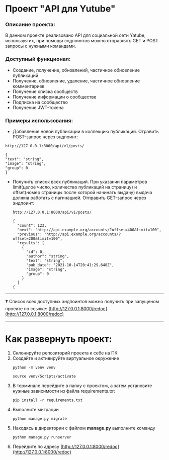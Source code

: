 # Проект "API для Yutube"

### Описание проекта:

В данном проекте реализовано API для социальной сети Yatube, используя их, при помощи эндпоинтов можно отправлять GET и POST запросы с нужными командами.

### Доступный функционал:

- Создание, получение, обновлений, частичное обновление публикаций
- Получение, обновление, удаление, частичное обновление комментариев
- Получение списка сообществ
- Получение информации о сообществе
- Подписка на сообщество
- Получение JWT-токена

### Примеры использования:

- Добавление новой публикации в коллекцию публикаций. Отравить POST-запрос через эндпоинт:
```
http://127.0.0.1:8000/api/v1/posts/
```
```
{
"text": "string",
"image": "string",
"group": 0
}
```
- Получить список всех публикаций. При указании параметров limit(целое число, количество публикаций на страницу) и offset(номер страницы после которой начинать выдачу) выдача должна работать с пагинацией. Отправить GET-запрос через эндпоинт:
  ```
  http://127.0.0.1:8000/api/v1/posts/
  ```
  ```
  {
    "count": 123,
    "next": "http://api.example.org/accounts/?offset=400&limit=100",
    "previous": "http://api.example.org/accounts/?offset=200&limit=100",
    "results": [
      {
        "id": 0,
        "author": "string",
        "text": "string",
        "pub_date": "2021-10-14T20:41:29.648Z",
        "image": "string",
        "group": 0
      }
    ]
  {
  ```

_______________________________________________________________________________________________________________________________________________
❓ Список всех доступных эндпоинтов можно получить при запущеном проекте по ссылке: [http://127.0.0.1:8000/redoc](http://127.0.0.1:8000/redoc)
_______________________________________________________________________________________________________________________________________________


# Как развернуть проект:

1. Склонируйте репозиторий проекта к себе на ПК
2. Cоздайте и активируйте виртуальное окружение
   ```
   python -m venv venv
   ```
   ```
   source venv/Scripts/activate
   ```
4. В терминале перейдите в папку с проектом, а затем установите нужные зависимости из файла requirements.txt
   ```
   pip install -r requirements.txt
   ```
6. Выполните миграции
   ```
   python manage.py migrate
   ```
8. Находясь в директории с файлом __manage.py__ выполните команду
   ```
   python manage.py runserver
   ```
10. Перейдите по адресу [http://127.0.0.1:8000/redoc](http://127.0.0.1:8000/redoc)

